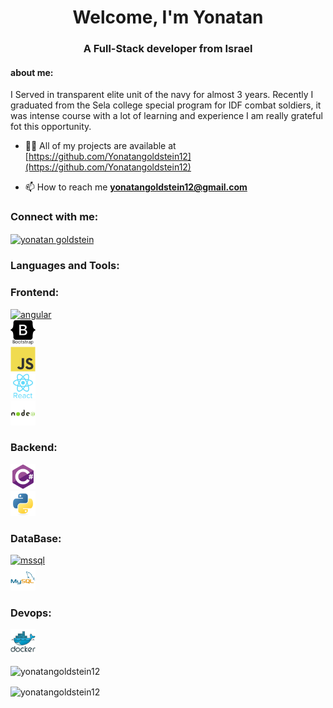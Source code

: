 <h1 align="center">Welcome, I'm Yonatan</h1>
<h3 align="center">A Full-Stack developer from Israel</h3>
<h4 align="left">about me:</h4>
<div>I Served in transparent elite unit of the navy for almost 3 years.
 Recently I graduated from the Sela college special program for IDF combat soldiers, it was intense course with a lot of learning and experience I am really grateful fot this opportunity.
 </div>

- 👨‍💻 All of my projects are available at [https://github.com/Yonatangoldstein12](https://github.com/Yonatangoldstein12)

- 📫 How to reach me **yonatangoldstein12@gmail.com**

<h3 align="left">Connect with me:</h3>
<p align="left">
<a href="https://linkedin.com/in/yonatan goldstein" target="blank"><img align="center" src="https://raw.githubusercontent.com/rahuldkjain/github-profile-readme-generator/master/src/images/icons/Social/linked-in-alt.svg" alt="yonatan goldstein" height="30" width="40" /></a>
</p>

<h3 align="left">Languages and Tools:</h3>

<p align="left"> 
  <div>
 <h3> Frontend:</h3>
 <a href="https://angular.io" target="_blank" rel="noreferrer"> <img src="https://angular.io/assets/images/logos/angular/angular.svg" alt="angular" width="40" height="40"/> </a>
 <br>
 <a href="https://getbootstrap.com" target="_blank" rel="noreferrer"> <img src="https://raw.githubusercontent.com/devicons/devicon/master/icons/bootstrap/bootstrap-plain-wordmark.svg" alt="bootstrap" width="40" height="40"/></a>
 <br>
 <a href="https://developer.mozilla.org/en-US/docs/Web/JavaScript" target="_blank" rel="noreferrer"> <img src="https://raw.githubusercontent.com/devicons/devicon/master/icons/javascript/javascript-original.svg" alt="javascript" width="40" height="40"/> </a>
 <br>
 <a href="https://reactjs.org/" target="_blank" rel="noreferrer"> <img src="https://raw.githubusercontent.com/devicons/devicon/master/icons/react/react-original-wordmark.svg" alt="react" width="40" height="40"/> </a> 
 <br>
 <a href="https://nodejs.org" target="_blank" rel="noreferrer"> <img src="https://raw.githubusercontent.com/devicons/devicon/master/icons/nodejs/nodejs-original-wordmark.svg" alt="nodejs" width="40" height="40"/> </a>
 </div>

 <div>
 <h3>Backend: </h3> 
 <a href="https://www.w3schools.com/cs/" target="_blank" rel="noreferrer"> <img src="https://raw.githubusercontent.com/devicons/devicon/master/icons/csharp/csharp-original.svg" alt="csharp" width="40" height="40"/> </a>
<br>
<a href="https://www.python.org" target="_blank" rel="noreferrer"> <img src="https://raw.githubusercontent.com/devicons/devicon/master/icons/python/python-original.svg" alt="python" width="40" height="40"/> </a>
<br>
</div>


<div> 
<h3> DataBase: </h3>
<a href="https://www.microsoft.com/en-us/sql-server" target="_blank" rel="noreferrer"> <img src="https://www.svgrepo.com/show/303229/microsoft-sql-server-logo.svg" alt="mssql" width="40" height="40"/> </a>
<br>
<a href="https://www.mysql.com/" target="_blank" rel="noreferrer"> <img src="https://raw.githubusercontent.com/devicons/devicon/master/icons/mysql/mysql-original-wordmark.svg" alt="mysql" width="40" height="40"/> </a>

</div>


<div>
<h3>Devops: </h3>
<a href="https://www.docker.com/" target="_blank" rel="noreferrer"> <img src="https://raw.githubusercontent.com/devicons/devicon/master/icons/docker/docker-original-wordmark.svg" alt="docker" width="40" height="40"/> </a>
</div>

 
 




 

 
 
</p>

<p><img align="center" src="https://github-readme-stats.vercel.app/api/top-langs?username=yonatangoldstein12&show_icons=true&locale=en&layout=compact" alt="yonatangoldstein12" /></p>

<p><img align="center" src="https://github-readme-streak-stats.herokuapp.com/?user=yonatangoldstein12&" alt="yonatangoldstein12" /></p>
